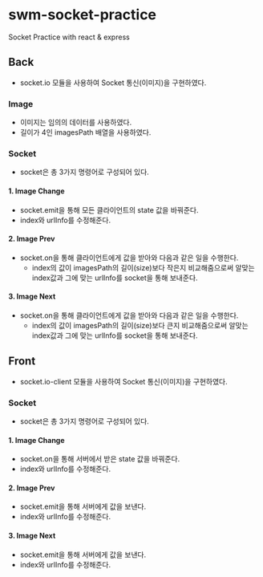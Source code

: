 # swm-socket-practice

Socket Practice with react &amp; express

## Back

- socket.io 모듈을 사용하여 Socket 통신(이미지)을 구현하였다.

### Image

- 이미지는 임의의 데이터를 사용하였다.
- 길이가 4인 imagesPath 배열을 사용하였다.

### Socket

- socket은 총 3가지 명령어로 구성되어 있다.

#### 1. Image Change

- socket.emit을 통해 모든 클라이언트의 state 값을 바꿔준다.
- index와 urlInfo를 수정해준다.

#### 2. Image Prev

- socket.on을 통해 클라이언트에게 값을 받아와 다음과 같은 일을 수행한다.
  - index의 값이 imagesPath의 길이(size)보다 작은지 비교해줌으로써 알맞는 index값과 그에 맞는 urlInfo를 socket을 통해 보내준다.

#### 3. Image Next

- socket.on을 통해 클라이언트에게 값을 받아와 다음과 같은 일을 수행한다.
  - index의 값이 imagesPath의 길이(size)보다 큰지 비교해줌으로써 알맞는 index값과 그에 맞는 urlInfo를 socket을 통해 보내준다.

## Front

- socket.io-client 모듈을 사용하여 Socket 통신(이미지)을 구현하였다.

### Socket

- socket은 총 3가지 명령어로 구성되어 있다.

#### 1. Image Change

- socket.on을 통해 서버에서 받은 state 값을 바꿔준다.
- index와 urlInfo를 수정해준다.

#### 2. Image Prev

- socket.emit을 통해 서버에게 값을 보낸다.
- index와 urlInfo를 수정해준다.

#### 3. Image Next

- socket.emit을 통해 서버에게 값을 보낸다.
- index와 urlInfo를 수정해준다.
